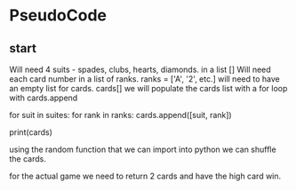 # PseudoCode

## start

Will need 4 suits - spades, clubs, hearts, diamonds. in a list []
Will need each card number in a list of ranks. ranks = ['A', '2', etc.] 
will need to have an empty list for cards. cards[]
we will populate the cards list with a for loop with cards.append

for suit in suites:
    for rank in ranks:
        cards.append([suit, rank])

print(cards)

using the random function that we can import into python we can shuffle the cards. 

for the actual game we need to return 2 cards and have the high card win. 